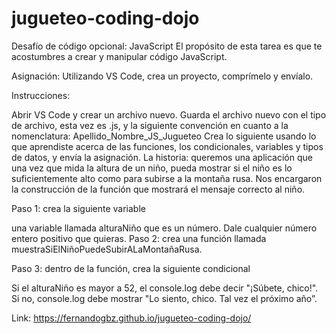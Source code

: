 # jugueteo-coding-dojo
Desafío de código opcional: JavaScript
El propósito de esta tarea es que te acostumbres a crear y manipular código JavaScript. 

Asignación: Utilizando VS Code, crea un proyecto, comprímelo y envíalo.

Instrucciones:

Abrir VS Code y crear un archivo nuevo.
Guarda el archivo nuevo con el tipo de archivo, esta vez es .js, y la siguiente convención en cuanto a la nomenclatura: Apellido_Nombre_JS_Jugueteo
Crea lo siguiente usando lo que aprendiste acerca de las funciones, los condicionales, variables y tipos de datos, y envía la asignación.
La historia: queremos una aplicación que una vez que mida la altura de un niño, pueda mostrar si el niño es lo suficientemente alto como para subirse a la montaña rusa. Nos encargaron la construcción de la función que mostrará el mensaje correcto al niño.


Paso 1: crea la siguiente variable

una variable llamada alturaNiño que es un número. Dale cualquier número entero positivo que quieras. 
Paso 2: crea una función llamada muestraSiElNiñoPuedeSubirALaMontañaRusa.

Paso 3: dentro de la función, crea la siguiente condicional

Si el alturaNiño es mayor a 52, el console.log debe decir "¡Súbete, chico!". Si no, console.log debe mostrar "Lo siento, chico. Tal vez el próximo año”.

Link: https://fernandogbz.github.io/jugueteo-coding-dojo/
